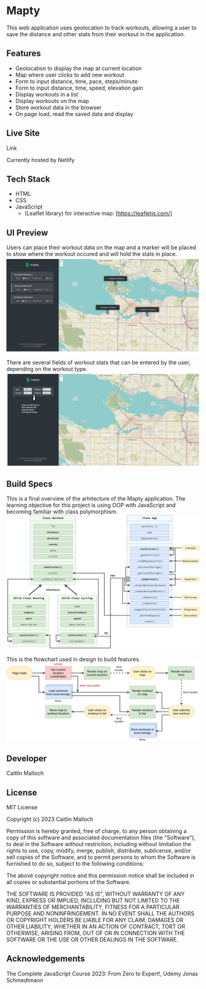 # Mapty

This web application uses geolocation to track workouts, allowing a user to save the distance and other stats from their workout in the application.

## Features

- Geolocation to display the map at current location
- Map where user clicks to add new workout
- Form to input distance, time, pace, steps/minute
- Form to input distance, time, speed, elevation gain
- Display workouts in a list
- Display workouts on the map
- Store workout data in the browser
- On page load, read the saved data and display

## Live Site

Link

Currently hosted by Netlify

## Tech Stack

- HTML
- CSS
- JavaScript
  - (Leaflet library) for interactive map: [https://leafletjs.com/]

## UI Preview

Users can place their workout data on the map and a marker will be placed to show where the workout occured and will hold the stats in place.
![UI Preview 1](./images/mapty-ui-preview-1.png)

There are several fields of workout stats that can be entered by the user, depending on the workout type.
![UI Preview 2](./images/mapty-ui-preview-2.png)

## Build Specs

This is a final overview of the arhitecture of the Mapty application. The learning objective for this project is using OOP with JavaScript and becoming familiar with class polymorphism.
![Architecture Flowchart](./images/Mapty-architecture-final.png)

This is the flowchart used in design to build features.
![Feature Flowchart](./images/Mapty-flowchart.png)

## Developer

Caitlin Malloch

## License

MIT License

Copyright (c) 2023 Caitlin Malloch

Permission is hereby granted, free of charge, to any person obtaining a copy of this software and associated documentation files (the "Software"), to deal in the Software without restriction, including without limitation the rights to use, copy, modify, merge, publish, distribute, sublicense, and/or sell copies of the Software, and to permit persons to whom the Software is furnished to do so, subject to the following conditions:

The above copyright notice and this permission notice shall be included in all copies or substantial portions of the Software.

THE SOFTWARE IS PROVIDED "AS IS", WITHOUT WARRANTY OF ANY KIND, EXPRESS OR IMPLIED, INCLUDING BUT NOT LIMITED TO THE WARRANTIES OF MERCHANTABILITY, FITNESS FOR A PARTICULAR PURPOSE AND NONINFRINGEMENT. IN NO EVENT SHALL THE AUTHORS OR COPYRIGHT HOLDERS BE LIABLE FOR ANY CLAIM, DAMAGES OR OTHER LIABILITY, WHETHER IN AN ACTION OF CONTRACT, TORT OR OTHERWISE, ARISING FROM, OUT OF OR IN CONNECTION WITH THE SOFTWARE OR THE USE OR OTHER DEALINGS IN THE SOFTWARE.

## Acknowledgements

The Complete JavaScript Course 2023: From Zero to Expert!, Udemy
Jonas Schmedtmann
